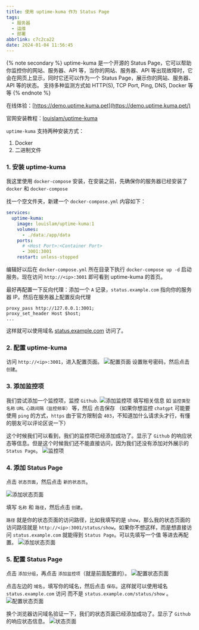 ```yaml
---
title: 使用 uptime-kuma 作为 Status Page
tags:
  - 服务器
  - 运维
  - 部署
abbrlink: c7c2ca22
date: 2024-01-04 11:56:45
---
```


{% note secondary %}
uptime-kuma 是一个开源的 Status Page，它可以帮助你监控你的网站、服务器、API 等，当你的网站、服务器、API 等出现故障时，它会在网页上显示，同时它还可以作为一个 Status Page，展示你的网站、服务器、API 等的状态。
支持多种监测方式如 HTTP(S), TCP Port, Ping, DNS, Docker 等等
{% endnote %}

在线体验：[https://demo.uptime.kuma.pet](https://demo.uptime.kuma.pet/)

官网安装教程：[louislam/uptime-kuma](https://github.com/louislam/uptime-kuma/wiki/%F0%9F%94%A7-How-to-Install)

`uptime-kuma` 支持两种安装方式：
1. Docker
2. 二进制文件

### 1. 安装 uptime-kuma
我这里使用 `docker-compose` 安装，在安装之前，先确保你的服务器已经安装了 `docker` 和 `docker-compose`

找一个空文件夹，新建一个 `docker-compose.yml`
内容如下：
```yml
services:
  uptime-kuma:
    image: louislam/uptime-kuma:1
    volumes:
      - ./data:/app/data
    ports:
      # <Host Port>:<Container Port>
      - 3001:3001
    restart: unless-stopped
```
编辑好以后在 `docker-compose.yml` 所在目录下执行 `docker-compose up -d` 启动服务。现在访问 `http://<ip>:3001` 即可看到 uptime-kuma 的首页。

最好再配置一下反向代理：添加一个 `A` 记录，`status.example.com` 指向你的服务器 IP。然后在服务器上配置反向代理 
```nginx
proxy_pass http://127.0.0.1:3001; 
proxy_set_header Host $host;
...
```
这样就可以使用域名 [status.example.com](status.example.com) 访问了。


### 2. 配置 uptime-kuma
访问 `http://<ip>:3001`，进入配置页面。
![配置页面](configure.webp)
设置账号密码，然后点击 `创建`。

### 3. 添加监控项
我们尝试添加一个监控项，监控 `Github`.
![添加监控项](add-monitor.webp)
填写相关信息 如 `监控类型` `名称` `URL` `心跳间隔（监控频率）`  等，然后
点击保存
（如果你想监控 `chatgpt` 可能要使用 `ping` 的方式，`https` 由于官方限制会 `403`，不知道加什么请求头才行，有懂的朋友可以评论区说一下）

这个时候我们可以看到，我们的监控项已经添加成功了。显示了 `Github` 的响应状态等信息。但是这个时候我们还不能直接访问，因为我们还没有添加对外展示的 `Status Page`。
![监控项](monitor.webp)

### 4. 添加 Status Page
点击 `状态页面`，然后点击 `新的状态页`。

![添加状态页面](add-status-page.webp)

填写 `名称` 和 `路径`，然后点击 `创建`。

`路径` 就是你的状态页面的访问路径，比如我填写的是 `show`，那么我的状态页面的访问路径就是 `http://<ip>:3001/status/show`。如果你不想这样，而是想直接访问 `status.example.com` 就能得到 `Status Page`。可以先填写一个值 等进去再配置。
![添加状态页面](add-status-page2.webp)

### 5. 配置 Status Page
点击 `添加分组`，再点击 `添加监控项`（就是前面配置的）。
![配置状态页面](configure-status-page.webp)

点击左边的 `域名`，填写你的域名，然后点击 `保存`。这样就可以使用域名 `status.example.com` 访问 而不是 `status.example.com/status/show` 。
![配置状态页面](configure-status-page2.webp)

换个浏览器访问域名验证一下，我们的状态页面已经添加成功了。显示了 `Github` 的响应状态信息。
![状态页面](status-page.webp)
